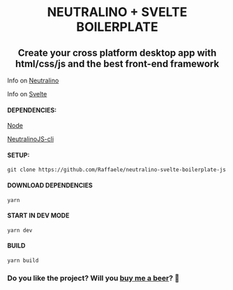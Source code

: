 <h1 align="center"> NEUTRALINO + SVELTE BOILERPLATE </h1>
<h2 align="center">
  Create your cross platform desktop app with html/css/js and the best front-end framework
</h2>

Info on [Neutralino](https://github.com/neutralinojs/neutralinojs)

Info on [Svelte](https://svelte.dev/)

#### DEPENDENCIES:

[Node](https://nodejs.org/)

[NeutralinoJS-cli](https://github.com/neutralinojs/neutralinojs-cli)

#### SETUP:

```
git clone https://github.com/Raffaele/neutralino-svelte-boilerplate-js
```

#### DOWNLOAD DEPENDENCIES

```
yarn
```

#### START IN DEV MODE

```
yarn dev
```

#### BUILD

```
yarn build
```

### Do you like the project? Will you [buy me a beer](https://www.buymeacoffee.com/raffaelemori)? :beer:

